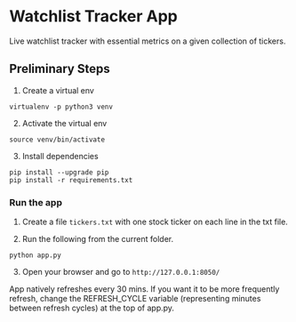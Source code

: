 # Watchlist Tracker App

Live watchlist tracker with essential metrics on a given collection of tickers.

## Preliminary Steps

1. Create a virtual env

```
virtualenv -p python3 venv
```

2. Activate the virtual env

```
source venv/bin/activate
```

3. Install dependencies

```
pip install --upgrade pip
pip install -r requirements.txt

```

### Run the app

1. Create a file `tickers.txt` with one stock ticker on each line in the txt file.

2. Run the following from the current folder.
```
python app.py
```

3. Open your browser and go to `http://127.0.0.1:8050/`

App natively refreshes every 30 mins. If you want it to be more frequently refresh, change the REFRESH_CYCLE variable (representing minutes between refresh cycles) at the top of app.py.





